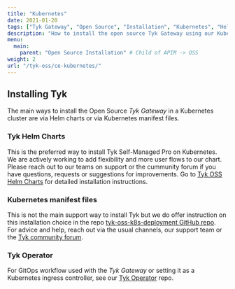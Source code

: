 ```yaml
---
title: "Kubernetes"
date: 2021-01-20
tags: ["Tyk Gateway", "Open Source", "Installation", "Kubernetes", "Helm Chart", "Tyk Operator"]
description: "How to install the open source Tyk Gateway using our Kubernetes Helm Chart and the Tyk Operator"
menu:
  main:
    parent: "Open Source Installation" # Child of APIM -> OSS
weight: 2
url: "/tyk-oss/ce-kubernetes/"
---
```


## Installing Tyk
The main ways to install the Open Source *Tyk Gateway* in a Kubernetes cluster are via Helm charts or via Kubernetes manifest files. 

### Tyk Helm Charts
This is the preferred way to install Tyk Self-Managed Pro on Kubernetes. 
We are actively working to add flexibility and more user flows to our chart. Please reach out
to our teams on support or the cummunity forum if you have questions, requests or suggestions for improvements.
Go to [Tyk OSS Helm Charts](/docs/tyk-oss/ce-helm-chart/) for detailed installation instructions.

### Kubernetes manifest files

This is not the main support way to install Tyk but we do offer instruction on this installation choice in the repo
 [tyk-oss-k8s-deployment GitHub repo](https://github.com/TykTechnologies/tyk-oss-k8s-deployment).  
For advice and help, reach out via the usual channels, our support team or the [Tyk community forum](https://community.tyk.io/).

### Tyk Operator
For GitOps workflow used with the *Tyk Gateway* or setting it as a Kubernetes ingress controller, 
see our [Tyk Operator](https://github.com/TykTechnologies/tyk-operator) repo. 
